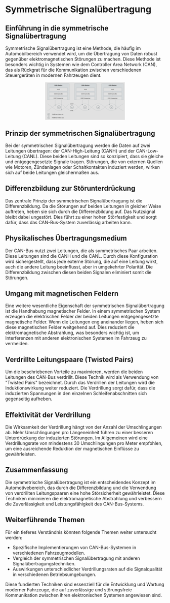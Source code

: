 # Symmetrische Signalübertragung

## Einführung in die symmetrische Signalübertragung

Symmetrische Signalübertragung ist eine Methode, die häufig im Automobilbereich verwendet wird, um die Übertragung von Daten robust gegenüber elektromagnetischen Störungen zu machen. Diese Methode ist besonders wichtig in Systemen wie dem Controller Area Network (CAN), das als Rückgrat für die Kommunikation zwischen verschiedenen Steuergeräten in modernen Fahrzeugen dient.

<img src="./image/README/1712276652085.png" alt="CAN-Netzwerk" style="max-width:50%; display: block; margin: 0 auto;" />

## Prinzip der symmetrischen Signalübertragung

Bei der symmetrischen Signalübertragung werden die Daten auf zwei Leitungen übertragen: der CAN-High-Leitung (CANH) und der CAN-Low-Leitung (CANL). Diese beiden Leitungen sind so konzipiert, dass sie gleiche und entgegengesetzte Signale tragen. Störungen, die von externen Quellen wie Motoren, Zündanlagen oder Schaltkontakten induziert werden, wirken sich auf beide Leitungen gleichermaßen aus.

## Differenzbildung zur Störunterdrückung

Das zentrale Prinzip der symmetrischen Signalübertragung ist die Differenzbildung. Da die Störungen auf beiden Leitungen in gleicher Weise auftreten, heben sie sich durch die Differenzbildung auf. Das Nutzsignal bleibt dabei ungestört. Dies führt zu einer hohen Störfestigkeit und sorgt dafür, dass das CAN-Bus-System zuverlässig arbeiten kann.

## Physikalisches Übertragungsmedium

Der CAN-Bus nutzt zwei Leitungen, die als symmetrisches Paar arbeiten. Diese Leitungen sind die CANH und die CANL. Durch diese Konfiguration wird sichergestellt, dass jede externe Störung, die auf eine Leitung wirkt, auch die andere Leitung beeinflusst, aber in umgekehrter Polarität. Die Differenzbildung zwischen diesen beiden Signalen eliminiert somit die Störungen.

## Umgang mit magnetischen Feldern

Eine weitere wesentliche Eigenschaft der symmetrischen Signalübertragung ist die Handhabung magnetischer Felder. In einem symmetrischen System erzeugen die elektrischen Felder der beiden Leitungen entgegengesetzte magnetische Felder. Wenn die Leitungen eng aneinander liegen, heben sich diese magnetischen Felder weitgehend auf. Dies reduziert die elektromagnetische Abstrahlung, was besonders wichtig ist, um Interferenzen mit anderen elektronischen Systemen im Fahrzeug zu vermeiden.

## Verdrillte Leitungspaare (Twisted Pairs)

Um die beschriebenen Vorteile zu maximieren, werden die beiden Leitungen des CAN-Bus verdrillt. Diese Technik wird als Verwendung von "Twisted Pairs" bezeichnet. Durch das Verdrillen der Leitungen wird die Induktionswirkung weiter reduziert. Die Verdrillung sorgt dafür, dass die induzierten Spannungen in den einzelnen Schleifenabschnitten sich gegenseitig aufheben.

## Effektivität der Verdrillung

Die Wirksamkeit der Verdrillung hängt von der Anzahl der Umschlingungen ab. Mehr Umschlingungen pro Längeneinheit führen zu einer besseren Unterdrückung der induzierten Störungen. Im Allgemeinen wird eine Verdrillungsrate von mindestens 30 Umschlingungen pro Meter empfohlen, um eine ausreichende Reduktion der magnetischen Einflüsse zu gewährleisten.

## Zusammenfassung

Die symmetrische Signalübertragung ist ein entscheidendes Konzept im Automotivebereich, das durch die Differenzbildung und die Verwendung von verdrillten Leitungspaaren eine hohe Störsicherheit gewährleistet. Diese Techniken minimieren die elektromagnetische Abstrahlung und verbessern die Zuverlässigkeit und Leistungsfähigkeit des CAN-Bus-Systems.

## Weiterführende Themen

Für ein tieferes Verständnis könnten folgende Themen weiter untersucht werden:

- Spezifische Implementierungen von CAN-Bus-Systemen in verschiedenen Fahrzeugmodellen.
- Vergleich der symmetrischen Signalübertragung mit anderen Signalübertragungstechniken.
- Auswirkungen unterschiedlicher Verdrillungsraten auf die Signalqualität in verschiedenen Betriebsumgebungen.

Diese fundierten Techniken sind essenziell für die Entwicklung und Wartung moderner Fahrzeuge, die auf zuverlässige und störungsfreie Kommunikation zwischen ihren elektronischen Systemen angewiesen sind.
